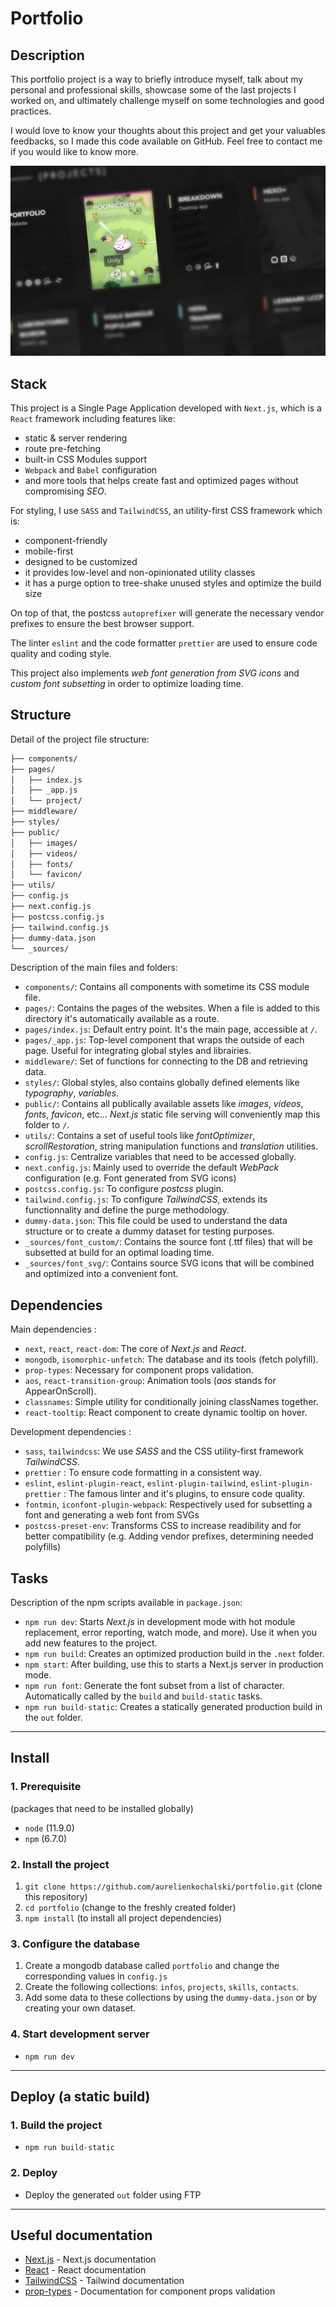# Portfolio

## Description

This portfolio project is a way to briefly introduce myself, talk about my personal and professional skills, showcase some of the last projects I worked on, and ultimately challenge myself on some technologies and good practices.

I would love to know your thoughts about this project and get your valuables feedbacks, so I made this code available on GitHub.
Feel free to contact me if you would like to know more.

![preview](https://raw.githubusercontent.com/aurelienkochalski/portfolio/dev/public/images/preview.jpg)

## Stack

This project is a Single Page Application developed with `Next.js`, which is a `React` framework including features like:

- static & server rendering
- route pre-fetching
- built-in CSS Modules support
- `Webpack` and `Babel` configuration
- and more tools that helps create fast and optimized pages without compromising _SEO_.

For styling, I use `SASS` and `TailwindCSS`, an utility-first CSS framework which is:

- component-friendly
- mobile-first
- designed to be customized
- it provides low-level and non-opinionated utility classes
- it has a purge option to tree-shake unused styles and optimize the build size

On top of that, the postcss `autoprefixer` will generate the necessary vendor prefixes to ensure the best browser support.

The linter `eslint` and the code formatter `prettier` are used to ensure code quality and coding style.

This project also implements _web font generation from SVG icons_ and _custom font subsetting_ in order to optimize loading time.

## Structure

Detail of the project file structure:

```bash
├── components/
├── pages/
│   ├── index.js
│   ├── _app.js
│   └── project/
├── middleware/
├── styles/
├── public/
│   ├── images/
│   ├── videos/
│   ├── fonts/
│   └── favicon/
├── utils/
├── config.js
├── next.config.js
├── postcss.config.js
├── tailwind.config.js
├── dummy-data.json
└── _sources/
```

Description of the main files and folders:

- `components/`: Contains all components with sometime its CSS module file.
- `pages/`: Contains the pages of the websites. When a file is added to this directory it's automatically available as a route.
- `pages/index.js`: Default entry point. It's the main page, accessible at `/`.
- `pages/_app.js`: Top-level component that wraps the outside of each page. Useful for integrating global styles and librairies.
- `middleware/`: Set of functions for connecting to the DB and retrieving data.
- `styles/`: Global styles, also contains globally defined elements like _typography_, _variables_.
- `public/`: Contains all publically available assets like _images_, _videos_, _fonts_, _favicon_, etc... _Next.js_ static file serving will conveniently map this folder to `/`.
- `utils/`: Contains a set of useful tools like _fontOptimizer_, _scrollRestoration_, string manipulation functions and _translation_ utilities.
- `config.js`: Centralize variables that need to be accessed globally.
- `next.config.js`: Mainly used to override the default _WebPack_ configuration (e.g. Font generated from SVG icons)
- `postcss.config.js`: To configure _postcss_ plugin.
- `tailwind.config.js`: To configure _TailwindCSS_, extends its functionnality and define the purge methodology.
- `dummy-data.json`: This file could be used to understand the data structure or to create a dummy dataset for testing purposes.
- `_sources/font_custom/`: Contains the source font (.ttf files) that will be subsetted at build for an optimal loading time.
- `_sources/font_svg/`: Contains source SVG icons that will be combined and optimized into a convenient font.

## Dependencies

Main dependencies :

- `next`, `react`, `react-dom`: The core of _Next.js_ and _React_.
- `mongodb`, `isomorphic-unfetch`: The database and its tools (fetch polyfill).
- `prop-types`: Necessary for component props validation.
- `aos`, `react-transition-group`: Animation tools (_aos_ stands for AppearOnScroll).
- `classnames`: Simple utility for conditionally joining classNames together.
- `react-tooltip`: React component to create dynamic tooltip on hover.

Development dependencies :

- `sass`, `tailwindcss`: We use _SASS_ and the CSS utility-first framework _TailwindCSS_.
- `prettier` : To ensure code formatting in a consistent way.
- `eslint`, `eslint-plugin-react`, `eslint-plugin-tailwind`, `eslint-plugin-prettier` : The famous linter and it's plugins, to ensure code quality.
- `fontmin`, `iconfont-plugin-webpack`: Respectively used for subsetting a font and generating a web font from SVGs
- `postcss-preset-env`: Transforms CSS to increase readibility and for better compatibility (e.g. Adding vendor prefixes, determining needed polyfills)

## Tasks

Description of the npm scripts available in `package.json`:

- `npm run dev`: Starts _Next.js_ in development mode with hot module replacement, error reporting, watch mode, and more). Use it when you add new features to the project.
- `npm run build`: Creates an optimized production build in the `.next` folder.
- `npm start`: After building, use this to starts a Next.js server in production mode.
- `npm run font`: Generate the font subset from a list of character. Automatically called by the `build` and `build-static` tasks.
- `npm run build-static`: Creates a statically generated production build in the `out` folder.

---

## Install

### 1. Prerequisite

(packages that need to be installed globally)

- `node` (11.9.0)
- `npm` (6.7.0)

### 2. Install the project

1. `git clone https://github.com/aurelienkochalski/portfolio.git` (clone this repository)
2. `cd portfolio` (change to the freshly created folder)
3. `npm install` (to install all project dependencies)

### 3. Configure the database

1. Create a mongodb database called `portfolio` and change the corresponding values in `config.js`
2. Create the following collections: `infos`, `projects`, `skills`, `contacts`.
3. Add some data to these collections by using the `dummy-data.json` or by creating your own dataset.

### 4. Start development server

- `npm run dev`

---

## Deploy (a static build)

### 1. Build the project

- `npm run build-static`

### 2. Deploy

- Deploy the generated `out` folder using FTP

---

## Useful documentation

- [Next.js](https://nextjs.org/docs) - Next.js documentation
- [React](https://fr.reactjs.org/docs/getting-started.html) - React documentation
- [TailwindCSS](https://tailwindcss.com/docs/installation) - Tailwind documentation
- [prop-types](https://www.npmjs.com/package/prop-types) - Documentation for component props validation
